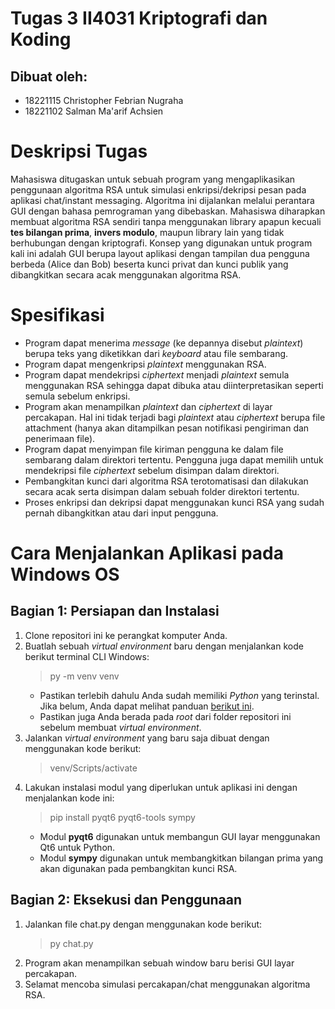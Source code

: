 # Tugas 3 II4031 Kriptografi dan Koding
## Dibuat oleh:
- 18221115 Christopher Febrian Nugraha
- 18221102 Salman Ma'arif Achsien

# Deskripsi Tugas 
Mahasiswa ditugaskan untuk sebuah program yang mengaplikasikan penggunaan algoritma RSA untuk simulasi enkripsi/dekripsi pesan pada aplikasi chat/instant messaging. Algoritma ini dijalankan melalui perantara GUI dengan bahasa pemrograman yang dibebaskan. Mahasiswa diharapkan membuat algoritma RSA sendiri tanpa menggunakan library apapun kecuali **tes bilangan prima**, **invers modulo**, maupun library lain yang tidak berhubungan dengan kriptografi. 
Konsep yang digunakan untuk program kali ini adalah GUI berupa layout aplikasi dengan tampilan dua pengguna berbeda (Alice dan Bob) beserta kunci privat dan kunci publik yang dibangkitkan secara acak menggunakan algoritma RSA.

# Spesifikasi
- Program dapat menerima _message_ (ke depannya disebut _plaintext_) berupa teks yang diketikkan dari _keyboard_ atau file sembarang.
- Program dapat mengenkripsi _plaintext_ menggunakan RSA.
- Program dapat mendekripsi _ciphertext_ menjadi _plaintext_ semula menggunakan RSA sehingga dapat dibuka atau diinterpretasikan seperti semula sebelum enkripsi.
- Program akan menampilkan _plaintext_ dan _ciphertext_ di layar percakapan. Hal ini tidak terjadi bagi _plaintext_ atau _ciphertext_ berupa file attachment (hanya akan ditampilkan pesan notifikasi pengiriman dan penerimaan file).
- Program dapat menyimpan file kiriman pengguna ke dalam file sembarang dalam direktori tertentu. Pengguna juga dapat memilih untuk mendekripsi file _ciphertext_ sebelum disimpan dalam direktori.
- Pembangkitan kunci dari algoritma RSA terotomatisasi dan dilakukan secara acak serta disimpan dalam sebuah folder direktori tertentu.
- Proses enkripsi dan dekripsi dapat menggunakan kunci RSA yang sudah pernah dibangkitkan atau dari input pengguna.

# Cara Menjalankan Aplikasi pada Windows OS
## Bagian 1: Persiapan dan Instalasi
1. Clone repositori ini ke perangkat komputer Anda.
2. Buatlah sebuah _virtual environment_ baru dengan menjalankan kode berikut terminal CLI Windows:
    > py -m venv venv
    - Pastikan terlebih dahulu Anda sudah memiliki _Python_ yang terinstal. Jika belum, Anda dapat melihat panduan [berikut ini](https://docs.python.org/3/using/windows.html#using-on-windows).
    - Pastikan juga Anda berada pada _root_ dari folder repositori ini sebelum membuat _virtual environment_.
3. Jalankan _virtual environment_ yang baru saja dibuat dengan menggunakan kode berikut:
    > venv/Scripts/activate
4. Lakukan instalasi modul yang diperlukan untuk aplikasi ini dengan menjalankan kode ini:
    > pip install pyqt6 pyqt6-tools sympy
    - Modul **pyqt6** digunakan untuk membangun GUI layar menggunakan Qt6 untuk Python.
    - Modul **sympy** digunakan untuk membangkitkan bilangan prima yang akan digunakan pada pembangkitan kunci RSA.
## Bagian 2: Eksekusi dan Penggunaan
1. Jalankan file chat.py dengan menggunakan kode berikut:
    > py chat.py
2. Program akan menampilkan sebuah window baru berisi GUI layar percakapan.
3. Selamat mencoba simulasi percakapan/chat menggunakan algoritma RSA.